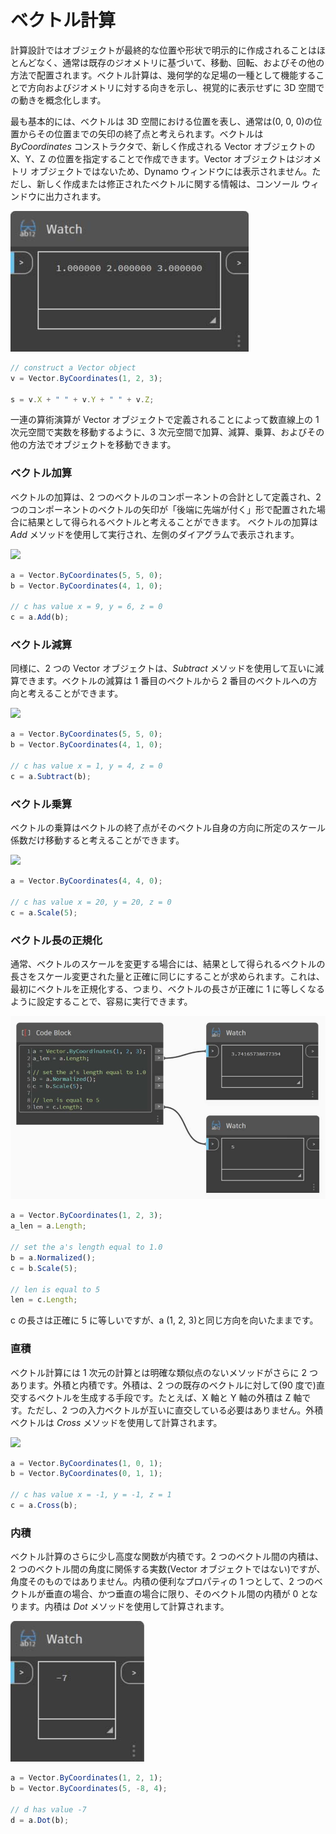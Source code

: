 # ベクトル計算

計算設計ではオブジェクトが最終的な位置や形状で明示的に作成されることはほとんどなく、通常は既存のジオメトリに基づいて、移動、回転、およびその他の方法で配置されます。ベクトル計算は、幾何学的な足場の一種として機能することで方向およびジオメトリに対する向きを示し、視覚的に表示せずに 3D 空間での動きを概念化します。

最も基本的には、ベクトルは 3D 空間における位置を表し、通常は(0, 0, 0)の位置からその位置までの矢印の終了点と考えられます。ベクトルは _ByCoordinates_ コンストラクタで、新しく作成される Vector オブジェクトの X、Y、Z の位置を指定することで作成できます。Vector オブジェクトはジオメトリ オブジェクトではないため、Dynamo ウィンドウには表示されません。ただし、新しく作成または修正されたベクトルに関する情報は、コンソール ウィンドウに出力されます。

![](../images/8-2/3/vectormath01.jpg)

```js
// construct a Vector object
v = Vector.ByCoordinates(1, 2, 3);

s = v.X + " " + v.Y + " " + v.Z;
```

一連の算術演算が Vector オブジェクトで定義されることによって数直線上の 1 次元空間で実数を移動するように、3 次元空間で加算、減算、乗算、およびその他の方法でオブジェクトを移動できます。

### ベクトル加算

ベクトルの加算は、2 つのベクトルのコンポーネントの合計として定義され、2 つのコンポーネントのベクトルの矢印が「後端に先端が付く」形で配置された場合に結果として得られるベクトルと考えることができます。 ベクトルの加算は _Add_ メソッドを使用して実行され、左側のダイアグラムで表示されます。

![](../images/8-2/3/VectorMath\_02.png)

```js
a = Vector.ByCoordinates(5, 5, 0);
b = Vector.ByCoordinates(4, 1, 0);

// c has value x = 9, y = 6, z = 0
c = a.Add(b);
```

### ベクトル減算

同様に、2 つの Vector オブジェクトは、_Subtract_ メソッドを使用して互いに減算できます。ベクトルの減算は 1 番目のベクトルから 2 番目のベクトルへの方向と考えることができます。

![](../images/8-2/3/VectorMath\_03.png)

```js
a = Vector.ByCoordinates(5, 5, 0);
b = Vector.ByCoordinates(4, 1, 0);

// c has value x = 1, y = 4, z = 0
c = a.Subtract(b);
```

### ベクトル乗算

ベクトルの乗算はベクトルの終了点がそのベクトル自身の方向に所定のスケール係数だけ移動すると考えることができます。

![](../images/8-2/3/VectorMath\_04.png)

```js
a = Vector.ByCoordinates(4, 4, 0);

// c has value x = 20, y = 20, z = 0
c = a.Scale(5);
```

### ベクトル長の正規化

通常、ベクトルのスケールを変更する場合には、結果として得られるベクトルの長さをスケール変更された量と正確に同じにすることが求められます。これは、最初にベクトルを正規化する、つまり、ベクトルの長さが正確に 1 に等しくなるように設定することで、容易に実行できます。

![](../images/8-2/3/vectormath05.jpg)

```js
a = Vector.ByCoordinates(1, 2, 3);
a_len = a.Length;

// set the a's length equal to 1.0
b = a.Normalized();
c = b.Scale(5);

// len is equal to 5
len = c.Length;
```

c の長さは正確に 5 に等しいですが、a (1, 2, 3)と同じ方向を向いたままです。

### 直積

ベクトル計算には 1 次元の計算とは明確な類似点のないメソッドがさらに 2 つあります。外積と内積です。外積は、2 つの既存のベクトルに対して(90 度で)直交するベクトルを生成する手段です。たとえば、X 軸と Y 軸の外積は Z 軸です。ただし、2 つの入力ベクトルが互いに直交している必要はありません。外積ベクトルは _Cross_ メソッドを使用して計算されます。

![](../images/8-2/3/VectorMath\_06.png)

```js
a = Vector.ByCoordinates(1, 0, 1);
b = Vector.ByCoordinates(0, 1, 1);

// c has value x = -1, y = -1, z = 1
c = a.Cross(b);
```

### 内積

ベクトル計算のさらに少し高度な関数が内積です。2 つのベクトル間の内積は、2 つのベクトル間の角度に関係する実数(Vector オブジェクトではない)ですが、角度そのものではありません。内積の便利なプロパティの 1 つとして、2 つのベクトルが垂直の場合、かつ垂直の場合に限り、そのベクトル間の内積が 0 となります。内積は _Dot_ メソッドを使用して計算されます。

![](../images/8-2/3/vectormath07.jpg)

```js
a = Vector.ByCoordinates(1, 2, 1);
b = Vector.ByCoordinates(5, -8, 4);

// d has value -7
d = a.Dot(b);
```
